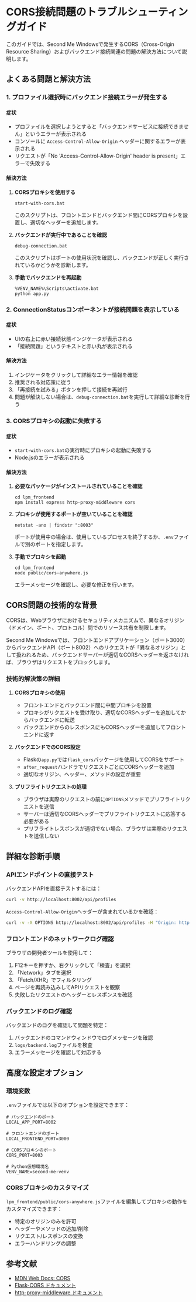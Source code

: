 # CORS接続問題のトラブルシューティングガイド

このガイドでは、Second Me Windowsで発生するCORS（Cross-Origin Resource Sharing）およびバックエンド接続関連の問題の解決方法について説明します。

## よくある問題と解決方法

### 1. プロファイル選択時にバックエンド接続エラーが発生する

#### 症状
- プロファイルを選択しようとすると「バックエンドサービスに接続できません」というエラーが表示される
- コンソールに `Access-Control-Allow-Origin` ヘッダーに関するエラーが表示される
- リクエストが「No 'Access-Control-Allow-Origin' header is present」エラーで失敗する

#### 解決方法
1. **CORSプロキシを使用する**
   ```
   start-with-cors.bat
   ```
   このスクリプトは、フロントエンドとバックエンド間にCORSプロキシを設置し、適切なヘッダーを追加します。

2. **バックエンドが実行中であることを確認**
   ```
   debug-connection.bat
   ```
   このスクリプトはポートの使用状況を確認し、バックエンドが正しく実行されているかどうかを診断します。

3. **手動でバックエンドを再起動**
   ```
   %VENV_NAME%\Scripts\activate.bat
   python app.py
   ```

### 2. ConnectionStatusコンポーネントが接続問題を表示している

#### 症状
- UIの右上に赤い接続状態インジケータが表示される
- 「接続問題」というテキストと赤い丸が表示される

#### 解決方法
1. インジケータをクリックして詳細なエラー情報を確認
2. 推奨される対応策に従う
3. 「再接続を試みる」ボタンを押して接続を再試行
4. 問題が解決しない場合は、`debug-connection.bat`を実行して詳細な診断を行う

### 3. CORSプロキシの起動に失敗する

#### 症状
- `start-with-cors.bat`の実行時にプロキシの起動に失敗する
- Node.jsのエラーが表示される

#### 解決方法
1. **必要なパッケージがインストールされていることを確認**
   ```
   cd lpm_frontend
   npm install express http-proxy-middleware cors
   ```

2. **プロキシが使用するポートが空いていることを確認**
   ```
   netstat -ano | findstr ":8003"
   ```
   ポートが使用中の場合は、使用しているプロセスを終了するか、`.env`ファイルで別のポートを指定します。

3. **手動でプロキシを起動**
   ```
   cd lpm_frontend
   node public/cors-anywhere.js
   ```
   エラーメッセージを確認し、必要な修正を行います。

## CORS問題の技術的な背景

CORSは、Webブラウザにおけるセキュリティメカニズムで、異なるオリジン（ドメイン、ポート、プロトコル）間でのリソース共有を制限します。

Second Me Windowsでは、フロントエンドアプリケーション（ポート3000）からバックエンドAPI（ポート8002）へのリクエストが「異なるオリジン」として扱われるため、バックエンドサーバーが適切なCORSヘッダーを返さなければ、ブラウザはリクエストをブロックします。

### 技術的解決策の詳細

1. **CORSプロキシの使用**
   - フロントエンドとバックエンド間に中間プロキシを設置
   - プロキシがリクエストを受け取り、適切なCORSヘッダーを追加してからバックエンドに転送
   - バックエンドからのレスポンスにもCORSヘッダーを追加してフロントエンドに返す

2. **バックエンドでのCORS設定**
   - Flaskの`app.py`では`flask_cors`パッケージを使用してCORSをサポート
   - `after_request`ハンドラでリクエストごとにCORSヘッダーを追加
   - 適切なオリジン、ヘッダー、メソッドの設定が重要

3. **プリフライトリクエストの処理**
   - ブラウザは実際のリクエストの前に`OPTIONS`メソッドでプリフライトリクエストを送信
   - サーバーは適切なCORSヘッダーでプリフライトリクエストに応答する必要がある
   - プリフライトレスポンスが適切でない場合、ブラウザは実際のリクエストを送信しない

## 詳細な診断手順

### APIエンドポイントの直接テスト
バックエンドAPIを直接テストするには：

```bash
curl -v http://localhost:8002/api/profiles
```

`Access-Control-Allow-Origin`ヘッダーが含まれているかを確認：

```bash
curl -v -X OPTIONS http://localhost:8002/api/profiles -H "Origin: http://localhost:3000" -H "Access-Control-Request-Method: GET"
```

### フロントエンドのネットワークログ確認
ブラウザの開発者ツールを使用して：

1. F12キーを押すか、右クリックして「検査」を選択
2. 「Network」タブを選択
3. 「Fetch/XHR」でフィルタリング
4. ページを再読み込みしてAPIリクエストを観察
5. 失敗したリクエストのヘッダーとレスポンスを確認

### バックエンドのログ確認
バックエンドのログを確認して問題を特定：

1. バックエンドのコマンドウィンドウでログメッセージを確認
2. `logs/backend.log`ファイルを検査
3. エラーメッセージを確認して対応する

## 高度な設定オプション

### 環境変数
`.env`ファイルでは以下のオプションを設定できます：

```
# バックエンドのポート
LOCAL_APP_PORT=8002

# フロントエンドのポート
LOCAL_FRONTEND_PORT=3000

# CORSプロキシのポート
CORS_PORT=8003

# Python仮想環境名
VENV_NAME=second-me-venv
```

### CORSプロキシのカスタマイズ
`lpm_frontend/public/cors-anywhere.js`ファイルを編集してプロキシの動作をカスタマイズできます：

- 特定のオリジンのみを許可
- ヘッダーやメソッドの追加/削除
- リクエスト/レスポンスの変換
- エラーハンドリングの調整

## 参考文献
- [MDN Web Docs: CORS](https://developer.mozilla.org/ja/docs/Web/HTTP/CORS)
- [Flask-CORS ドキュメント](https://flask-cors.readthedocs.io/)
- [http-proxy-middleware ドキュメント](https://github.com/chimurai/http-proxy-middleware)
